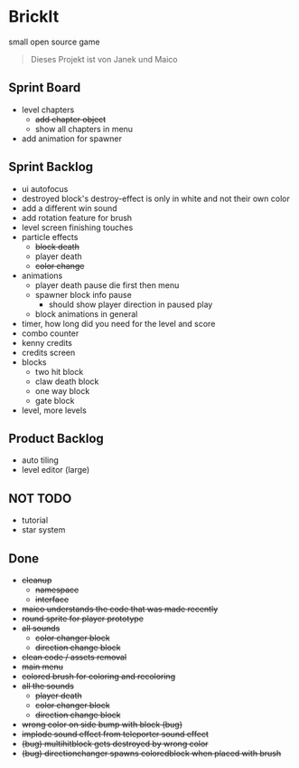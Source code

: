 # BrickIt
small open source game

> Dieses Projekt ist von
> Janek und Maico


## Sprint Board
- level chapters
	- ~~add chapter object~~
	- show all chapters in menu
- add animation for spawner

## Sprint Backlog
- ui autofocus
- destroyed block's destroy-effect is only in white and not their own color
- add a different win sound
- add rotation feature for brush
- level screen finishing touches
- particle effects
	- ~~block death~~
	- player death
	- ~~color change~~
- animations
	- player death pause
	  die first then menu
	- spawner block info pause
		- should show player direction
		  in paused play
    - block animations in general
- timer, how long did you need for the level and score
- combo counter
- kenny credits
- credits screen
- blocks
	- two hit block
	- claw death block
	- one way block
	- gate block
- level, more levels

## Product Backlog
- auto tiling
- level editor (large)

## NOT TODO
- tutorial
- star system


## Done
- ~~cleanup~~
	- ~~namespace~~
	- ~~interface~~
- ~~maico understands the code that was made recently~~
- ~~round sprite for player prototype~~
- ~~all sounds~~
	- ~~color changer block~~
	- ~~direction change block~~
- ~~clean code / assets removal~~
- ~~main menu~~
- ~~colored brush for coloring and recoloring~~
- ~~all the sounds~~
	- ~~player death~~
	- ~~color changer block~~
	- ~~direction change block~~
- ~~wrong color on side bump with block (bug)~~
- ~~implode sound effect from teleporter sound effect~~
- ~~(bug) multihitblock gets destroyed by wrong color~~
- ~~(bug) directionchanger spawns coloredblock when placed with brush~~
